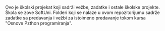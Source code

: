 Ovo je školski projekat koji sadrži vežbe, zadatke i ostale školske projekte. Škola se zove SoftUni.
Folderi koji se nalaze u ovom repozitorijumu sadrže zadatke sa predavanja i vežbi za istoimeno predavanje tokom kursa "Osnove Pzthon programiranja".
